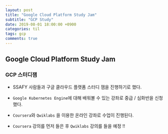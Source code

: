 ```yaml
---
layout: post
title: "Google Cloud Platform Study Jam"
subtitle: "GCP Study"
date: 2019-08-01 18:00:00 +0900
categories: til
tags: gcp
comments: true
---
```


## Google Cloud Platform Study Jam


### GCP 스터디잼

- SSAFY 사람들과 구글 클라우드 플랫폼 스터디 잼을 진행하기로 했다.
- `Google Kubernetes Engine`에 대해 배워볼 수 있는 강좌로 중급 / 심화반을 신청했다.
- `Coursera`와 `Qwiklabs` 을 이용한 온라인 강좌로 수업이 진행된다.

- `Coursera` 강의를 먼저 들은 후 `Qwiklabs` 강의를 들을 예정 !! 

